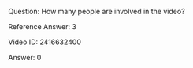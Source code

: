 Question: How many people are involved in the video?

Reference Answer: 3

Video ID: 2416632400

Answer: 0

